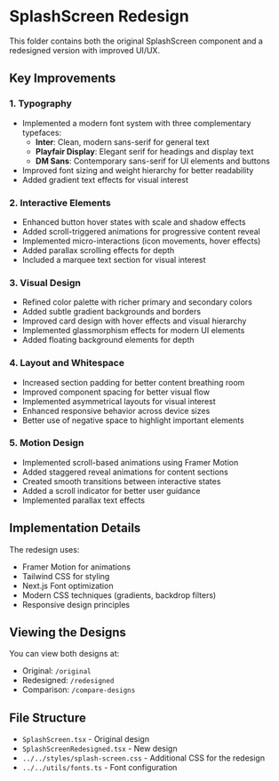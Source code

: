# SplashScreen Redesign

This folder contains both the original SplashScreen component and a redesigned version with improved UI/UX.

## Key Improvements

### 1. Typography
- Implemented a modern font system with three complementary typefaces:
  - **Inter**: Clean, modern sans-serif for general text
  - **Playfair Display**: Elegant serif for headings and display text
  - **DM Sans**: Contemporary sans-serif for UI elements and buttons
- Improved font sizing and weight hierarchy for better readability
- Added gradient text effects for visual interest

### 2. Interactive Elements
- Enhanced button hover states with scale and shadow effects
- Added scroll-triggered animations for progressive content reveal
- Implemented micro-interactions (icon movements, hover effects)
- Added parallax scrolling effects for depth
- Included a marquee text section for visual interest

### 3. Visual Design
- Refined color palette with richer primary and secondary colors
- Added subtle gradient backgrounds and borders
- Improved card design with hover effects and visual hierarchy
- Implemented glassmorphism effects for modern UI elements
- Added floating background elements for depth

### 4. Layout and Whitespace
- Increased section padding for better content breathing room
- Improved component spacing for better visual flow
- Implemented asymmetrical layouts for visual interest
- Enhanced responsive behavior across device sizes
- Better use of negative space to highlight important elements

### 5. Motion Design
- Implemented scroll-based animations using Framer Motion
- Added staggered reveal animations for content sections
- Created smooth transitions between interactive states
- Added a scroll indicator for better user guidance
- Implemented parallax text effects

## Implementation Details

The redesign uses:
- Framer Motion for animations
- Tailwind CSS for styling
- Next.js Font optimization
- Modern CSS techniques (gradients, backdrop filters)
- Responsive design principles

## Viewing the Designs

You can view both designs at:
- Original: `/original`
- Redesigned: `/redesigned`
- Comparison: `/compare-designs`

## File Structure

- `SplashScreen.tsx` - Original design
- `SplashScreenRedesigned.tsx` - New design
- `../../styles/splash-screen.css` - Additional CSS for the redesign
- `../../utils/fonts.ts` - Font configuration
